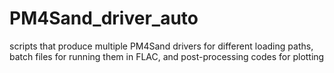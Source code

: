 # PM4Sand_driver_auto
scripts that produce multiple PM4Sand drivers for different loading paths, batch files for running them in FLAC, and post-processing codes for plotting
